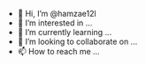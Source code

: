 - 👋 Hi, I’m @hamzae12l
- 👀 I’m interested in ...
- 🌱 I’m currently learning ...
- 💞️ I’m looking to collaborate on ...
- 📫 How to reach me ...

<!---
hamzae12l/hamzae12l is a ✨ special ✨ repository because its `README.md` (this file) appears on your GitHub profile.
You can click the Preview link to take a look at your changes.
--->
